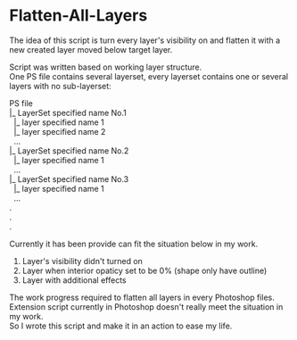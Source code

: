 # Flatten-All-Layers
The idea of this script is turn every layer's visibility on and flatten it with a new created layer moved below target layer.<br>

Script was written based on working layer structure. <br>
One PS file contains several layerset, every layerset contains one or several layers with no sub-layerset:<br>

PS file<br>
  |_ LayerSet specified name No.1<br>
&nbsp;&nbsp;|_ layer specified name 1<br>
&nbsp;&nbsp;|_ layer specified name 2<br>
&nbsp;&nbsp;...<br>
  |_ LayerSet specified name No.2<br>
&nbsp;&nbsp;|_ layer specified name 1<br>
&nbsp;&nbsp;...<br>
  |_ LayerSet specified name No.3<br>
&nbsp;&nbsp;|_ layer specified name 1<br>
&nbsp;&nbsp;...<br>
  .<br>
  .<br>
  .<br>

Currently it has been provide can fit the situation below in my work.<br>
1. Layer's visibility didn't turned on<br>
2. Layer when interior opaticy set to be 0% (shape only have outline)<br>
3. Layer with additional effects<br>

The work progress required to flatten all layers in every Photoshop files. <br>
Extension script currently in Photoshop doesn't really meet the situation in my work. <br>
So I wrote this script and make it in an action to ease my life.
